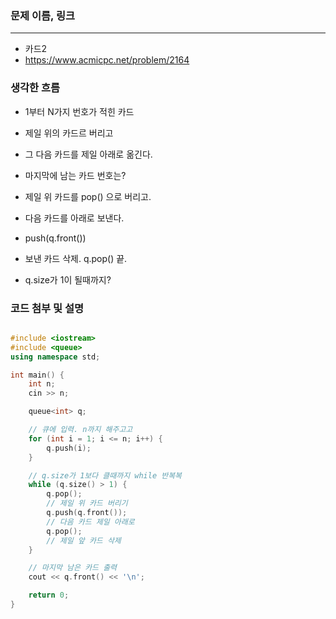 ### 문제 이름, 링크
---
- 카드2
- https://www.acmicpc.net/problem/2164


### 생각한 흐름
- 1부터 N가지 번호가 적힌 카드
- 제일 위의 카드르 버리고
- 그 다음 카드를 제일 아래로 옮긴다.
- 마지막에 남는 카드 번호는?

- 제일 위 카드를 pop() 으로 버리고.
- 다음 카드를 아래로 보낸다.
- push(q.front())
- 보낸 카드 삭제. q.pop() 끝.

- q.size가 1이 될때까지?


### 코드 첨부 및 설명

```cpp 

#include <iostream>
#include <queue>
using namespace std;

int main() {
    int n;
    cin >> n;

    queue<int> q;

    // 큐에 입력. n까지 해주고고
    for (int i = 1; i <= n; i++) {
        q.push(i);
    }

    // q.size가 1보다 클때까지 while 반복복
    while (q.size() > 1) {
        q.pop();                 
        // 제일 위 카드 버리기
        q.push(q.front());      
        // 다음 카드 제일 아래로
        q.pop();                
        // 제일 앞 카드 삭제
    }

    // 마지막 남은 카드 출력
    cout << q.front() << '\n';

    return 0;
}



```